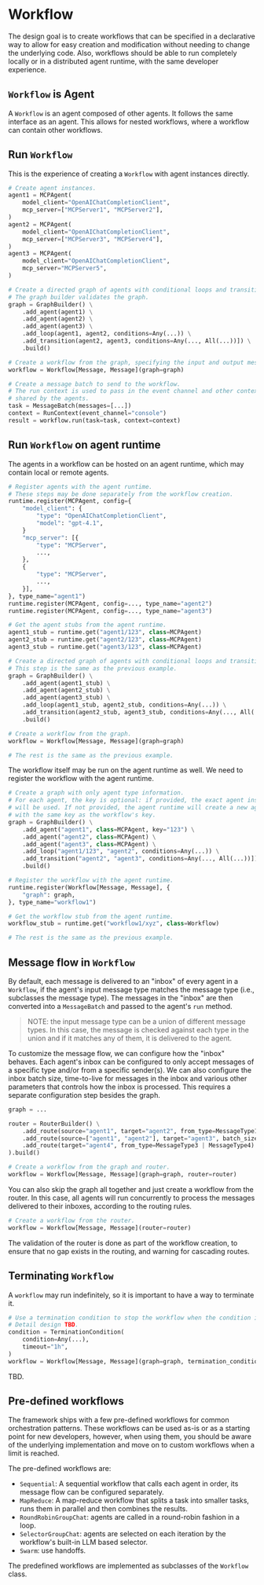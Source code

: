 # Workflow

The design goal is to create workflows that can be specified in a declarative
way to allow for easy creation and modification without needing to change the
underlying code. Also, workflows should be able to run completely locally or
in a distributed agent runtime, with the same developer experience.

## `Workflow` is Agent

A `Workflow` is an agent composed of other agents. It follows the same interface
as an agent. This allows for nested workflows, where a workflow can contain other
workflows.

## Run `Workflow`

This is the experience of creating a `Workflow` with agent instances directly.

```python
# Create agent instances.
agent1 = MCPAgent(
    model_client="OpenAIChatCompletionClient",
    mcp_server=["MCPServer1", "MCPServer2"],
)
agent2 = MCPAgent(
    model_client="OpenAIChatCompletionClient",
    mcp_server=["MCPServer3", "MCPServer4"],
)
agent3 = MCPAgent(
    model_client="OpenAIChatCompletionClient",
    mcp_server="MCPServer5",
)

# Create a directed graph of agents with conditional loops and transitions.
# The graph builder validates the graph.
graph = GraphBuilder() \
    .add_agent(agent1) \
    .add_agent(agent2) \
    .add_agent(agent3) \
    .add_loop(agent1, agent2, conditions=Any(...)) \
    .add_transition(agent2, agent3, conditions=Any(..., All(...))]) \
    .build()

# Create a workflow from the graph, specifying the input and output message types.
workflow = Workflow[Message, Message](graph=graph)

# Create a message batch to send to the workflow.
# The run context is used to pass in the event channel and other context
# shared by the agents.
task = MessageBatch(messages=[...])
context = RunContext(event_channel="console")
result = workflow.run(task=task, context=context)
```

## Run `Workflow` on agent runtime

The agents in a workflow can be hosted on an agent runtime, which may contain
local or remote agents.

```python
# Register agents with the agent runtime.
# These steps may be done separately from the workflow creation.
runtime.register(MCPAgent, config={
    "model_client": {
        "type": "OpenAIChatCompletionClient",
        "model": "gpt-4.1",
    }
    "mcp_server": [{
        "type": "MCPServer",
        ...,
    },
    {
        "type": "MCPServer",
        ...,
    }],
}, type_name="agent1")
runtime.register(MCPAgent, config=..., type_name="agent2")
runtime.register(MCPAgent, config=..., type_name="agent3")

# Get the agent stubs from the agent runtime.
agent1_stub = runtime.get("agent1/123", class=MCPAgent)
agent2_stub = runtime.get("agent2/123", class=MCPAgent)
agent3_stub = runtime.get("agent3/123", class=MCPAgent)

# Create a directed graph of agents with conditional loops and transitions.
# This step is the same as the previous example.
graph = GraphBuilder() \
    .add_agent(agent1_stub) \
    .add_agent(agent2_stub) \
    .add_agent(agent3_stub) \
    .add_loop(agent1_stub, agent2_stub, conditions=Any(...)) \
    .add_transition(agent2_stub, agent3_stub, conditions=Any(..., All(...))]) \
    .build()

# Create a workflow from the graph.
workflow = Workflow[Message, Message](graph=graph)

# The rest is the same as the previous example.
```

The workflow itself may be run on the agent runtime as well.
We need to register the workflow with the agent runtime.

```python
# Create a graph with only agent type information.
# For each agent, the key is optional: if provided, the exact agent instance
# will be used. If not provided, the agent runtime will create a new agent
# with the same key as the workflow's key.
graph = GraphBuilder() \
    .add_agent("agent1", class=MCPAgent, key="123") \
    .add_agent("agent2", class=MCPAgent) \
    .add_agent("agent3", class=MCPAgent) \
    .add_loop("agent1/123", "agent2", conditions=Any(...)) \
    .add_transition("agent2", "agent3", conditions=Any(..., All(...))]) \
    .build()

# Register the workflow with the agent runtime.
runtime.register(Workflow[Message, Message], {
    "graph": graph,
}, type_name="workflow1")

# Get the workflow stub from the agent runtime.
workflow_stub = runtime.get("workflow1/xyz", class=Workflow)

# The rest is the same as the previous example.
```

## Message flow in `Workflow`

By default, each message is delivered to an "inbox" of every agent in a `Workflow`,
if the agent's input message type matches the message type (i.e., subclasses
the message type). The messages in the "inbox" are then converted into a
`MessageBatch` and passed to the agent's `run` method.

> NOTE: the input message type can be a union of different message types. In
> this case, the message is checked against each type in the union and if
> it matches any of them, it is delivered to the agent.

To customize the message flow, we can configure how the "inbox" behaves.
Each agent's inbox can be configured to only accept messages of a specific type 
and/or from a specific sender(s). 
We can also configure the inbox batch size, time-to-live for messages in the inbox
and various other parameters that controls how the inbox is processed.
This requires a separate configuration step besides the graph.

```python
graph = ...

router = RouterBuilder() \
    .add_route(source="agent1", target="agent2", from_type=MessageType1) \
    .add_route(source=["agent1", "agent2"], target="agent3", batch_size=10, ttl="1h") \
    .add_route(target="agent4", from_type=MessageType3 | MessageType4) \
).build()

# Create a workflow from the graph and router.
workflow = Workflow[Message, Message](graph=graph, router=router)
```

You can also skip the graph all together and just create a workflow from the router.
In this case, all agents will run concurrently to process the messages delivered
to their inboxes, according to the routing rules.

```python
# Create a workflow from the router.
workflow = Workflow[Message, Message](router=router)
```

The validation of the router is done as part of the workflow creation, to ensure
that no gap exists in the routing, and warning for cascading routes.

## Terminating `Workflow`

A `workflow` may run indefinitely, so it is important to have a way to terminate
it.

```python
# Use a termination condition to stop the workflow when the condition is met.
# Detail design TBD.
condition = TerminationCondition(
    condition=Any(...),
    timeout="1h",
)
workflow = Workflow[Message, Message](graph=graph, termination_condition=condition)
```

TBD.

## Pre-defined workflows

The framework ships with a few pre-defined workflows for common orchestration
patterns. These workflows can be used as-is or as a starting point for
new developers, however, when using them, you should be aware of the underlying
implementation and move on to custom workflows when a limit is reached.

The pre-defined workflows are:
- `Sequential`: A sequential workflow that calls each agent in order,
  its message flow can be configured separately.
- `MapReduce`: A map-reduce workflow that splits a task into smaller
  tasks, runs them in parallel and then combines the results.
- `RoundRobinGroupChat`: agents are called in a round-robin fashion in a loop.
- `SelectorGroupChat`: agents are selected on each iteration by the workflow's built-in
  LLM based selector.
- `Swarm`: use handoffs.

The predefined workflows are implemented as subclasses of the `Workflow` class.